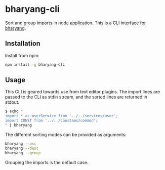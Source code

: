 # bharyang-cli
Sort and group imports in node application. This is a CLI interface for [bharyang](https://github.com/pratishshr/bharyang).

## Installation

Install from npm:

```sh
npm install -g bharyang-cli
```

## Usage

This CLI is geared towards use from text editor plugins. The import lines are
passed to the CLI as stdin stream, and the sorted lines are returned in stdout.

```sh
$ echo "
import * as userService from '../../services/user';
import CONST from '../../constans/common';
" | bharyang
```

The different sorting modes can be provided as arguments:

```sh
bharyang --asc
bharyang --desc
bharyang --group
```

Grouping the imports is the default case.

